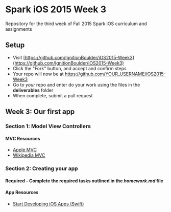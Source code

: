 # Spark iOS 2015 Week 3
Repository for the third week of Fall 2015 Spark iOS curriculum and assignments

## Setup
- Visit [https://github.com/IgnitionBoulder/iOS2015-Week3](https://github.com/IgnitionBoulder/iOS2015-Week3)
- Click the "Fork" button, and accept and confirm steps
- Your repo will now be at https://github.com/YOUR_USERNAME/iOS2015-Week3
- Go to *your* repo and enter do your work using the files in the **deliverables** folder
- When complete, submit a pull request

## Week 3: Our first app

### Section 1: Model View Controllers

#### MVC Resources
- [Apple MVC](https://developer.apple.com/library/ios/documentation/General/Conceptual/DevPedia-CocoaCore/MVC.html#//apple_ref/doc/uid/TP40008195-CH32-SW1)
- [Wikipedia MVC](https://en.wikipedia.org/wiki/Model%E2%80%93view%E2%80%93controller)

### Section 2: Creating your app

#### Required - Complete the required tasks outlined in the _homework.md_ file

#### App Resources
- [Start Developing iOS Apps (Swift)](https://developer.apple.com/library/ios/referencelibrary/GettingStarted/DevelopiOSAppsSwift/index.html#//apple_ref/doc/uid/TP40015214)
